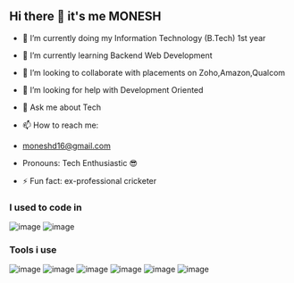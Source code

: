 ## Hi there 👋  it's me MONESH

- 🔭 I’m currently doing my Information Technology (B.Tech) 1st year 

- 🌱 I’m currently learning Backend Web Development
- 👯 I’m looking to collaborate with placements on Zoho,Amazon,Qualcom 
- 🤔 I’m looking for help with Development Oriented
- 💬 Ask me about Tech
- 📫 How to reach me:
- moneshd16@gmail.com
- Pronouns: Tech Enthusiastic 😎
- ⚡ Fun fact: ex-professional cricketer 

### I used to code in 
![image](https://github.com/MONESHGOMO/MONESHGOMO/assets/167512723/98adf7e8-1d2b-4d61-ae4b-b1d79019f1d3)
![image](https://github.com/MONESHGOMO/MONESHGOMO/assets/167512723/447a13dd-b5a8-4a10-8611-cd3d80fd9b5b)

### Tools i use 

![image](https://github.com/MONESHGOMO/MONESHGOMO/assets/167512723/f1964332-0e3f-4d59-af16-cf625a8d08d9)
![image](https://github.com/MONESHGOMO/MONESHGOMO/assets/167512723/8b50fe41-94ca-4274-bc26-08ba356f1008)
![image](https://github.com/MONESHGOMO/MONESHGOMO/assets/167512723/3b285427-c8d3-4f2f-92cb-df9e57ed9da9)
![image](https://github.com/MONESHGOMO/MONESHGOMO/assets/167512723/0a8b9bea-27ab-458d-bf99-38215760ff49)
![image](https://github.com/MONESHGOMO/MONESHGOMO/assets/167512723/9060ec2d-c63b-432c-a733-95101623ce95)
![image](https://github.com/MONESHGOMO/MONESHGOMO/assets/167512723/ce119d43-5a78-41f7-adeb-9d7377432098)




